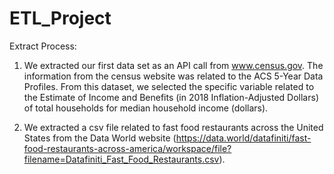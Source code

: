 # ETL_Project

Extract Process:

1) We extracted our first data set as an API call from www.census.gov.  The information from the census website was related to the ACS 5-Year Data Profiles.  From this dataset, we selected the specific variable related to the Estimate of Income and Benefits (in 2018 Inflation-Adjusted Dollars) of total households for median household income (dollars).

2) We extracted a csv file related to fast food restaurants across the United States from the Data World website (https://data.world/datafiniti/fast-food-restaurants-across-america/workspace/file?filename=Datafiniti_Fast_Food_Restaurants.csv).
